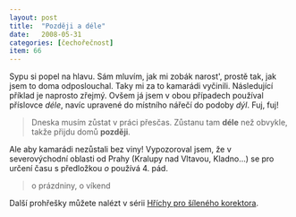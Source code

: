 ```yaml
---
layout: post
title:  "Později a déle"
date:   2008-05-31
categories: [čechořečnost]
item: 66
---
```

Sypu si popel na hlavu. Sám mluvím, jak mi zobák narost', prostě tak, jak jsem to doma odposlouchal. Taky mi za to kamarádi vyčinili. 
Následující příklad je naprosto zřejmý. Ovšem já jsem v obou případech používal příslovce _déle_, navíc upravené do místního nářečí do podoby 
_dýl_. Fuj, fuj!

> Dneska musím zůstat v práci přesčas. Zůstanu tam __déle__ než obvykle, takže přijdu domů __později__.

Ale aby kamarádi nezůstali bez viny! Vypozoroval jsem, že v severovýchodní oblasti od Prahy (Kralupy nad Vltavou, Kladno...) se pro určení 
času s předložkou _o_ používá 4. pád.

> o prázdniny, o víkend

Další prohřešky můžete nalézt v sérii [Hříchy pro šíleného korektora](http://interval.cz/clanky/hrichy-pro-sileneho-korektora-piseme-nejen-v-cestine-ale-take-spravne-cesky/).